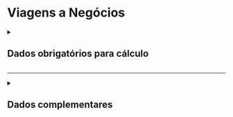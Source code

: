 # Viagens a Negócios

<details>
  <summary><strong><h2>Dados obrigatórios para cálculo</strong></summary>

### Viagens em Aeronaves

#### Calculo de emissões por viagem a negócios em aeronaves de acordo aeroportos de origem e destino realizadas no ano

Campo no Supabase|Valores GHG|
|---|---|
`categoria_de_emissoes`|_VIAGENS A NEGÓCIOS - AEROPORTO - DISTANCIA_
`cnpj_usuario`|CNPJ da empresa|
`dist_percorrida`|Tipo de Viagem Aérea _(km)_|
`consumo_mensal`|Quilometragem do Passageiro _(km)_|

#### Calculo de emissões por viagem a negócios em aeronaves de acordo com quilômetros percorridos no ano

Campo no Supabase|Valores GHG|
|---|---|
`categoria_de_emissoes`|_VIAGENS A NEGÓCIOS - AEROPORTO_
[id_aeroporto_saida](https://github.com/ZNIT-Tech/documentation/blob/main/Aeroportos.md)|Partida|
[id_aeroporto_chegada](https://github.com/ZNIT-Tech/documentation/blob/main/Aeroportos.md)|Chegada|

### Transporte Público
Campo no Supabase|Valores GHG|
|---|---|
`categoria_de_emissoes`|_VIAGENS A NEGOCIOS_
`date`|Data da referência
[tipo_veiculo_frota](https://github.com/ZNIT-Tech/documentation/blob/main/Transportes%20Publicos.md)|Tipo de transporte público|
`nro_passageiros`|Quantidade de Passageiros|
`dist_percorrida`|Distância Percorrida _(km)_|

### Viagens em automóveis

#### Cálculo de emissões de viagens a negócios realizadas em automóveis, por tipo e ano de fabricação da frota de veículos

Campo no Supabase|Valores GHG|
|---|---|
`categoria_de_emissoes`|_VIAGENS A NEGÓCIOS - AUTOMÓVEIS 1_
`date`|Data da referência _(yyyy-mm-dd hh:mm:ss)_|
[tipo_veiculo_frota](https://github.com/ZNIT-Tech/documentation/blob/main/Veiculos%20da%20Frota.md)|Tipo da frota de veículos|
`ano_frota`|Ano da frota|
`consumo_anual`|Consumo anual de combustível _(litros)_|
`consumo_mensal`|Consumo mensal de combustível _(litros)_|

<sub><em>Obs.: Inserir apenas consumo mensal ou consumo anual</em></sub>

---
#### Cálculo de emissões de viagens a negócios realizadas em automóveis por tipo de combustível no ano

Campo no Supabase|Valores GHG
|---|---|
`categoria_de_emissoes`|_VIAGENS A NEGÓCIOS - AUTOMÓVEIS 2_
`date`|Data da referência _(yyyy-mm-dd hh:mm:ss)_|
[combustivel](https://github.com/ZNIT-Tech/documentation/blob/main/Combustiveis.md)|Tipo de combustível|
`consumo_anual`|Consumo anual _(litros, km ou m³)_|
`consumo_mensal`|Consumo referente ao mês de date _(litros, km ou m³)_|

<sub><em>Obs.: Inserir apenas consumo mensal ou consumo anual</em></sub>

---
#### Cálculo de emissões de viagens a negócios realizadas em automóveis por distância percorrida no ano

Campo no Supabase|Valores GHG|
|---|---|
`categoria_de_emissoes`|_VIAGENS A NEGÓCIOS - AUTOMÓVEIS 3_
`date`|Data da referência _(yyyy-mm-dd hh:mm:ss)_|
[tipo_veiculo_frota](https://github.com/ZNIT-Tech/documentation/blob/main/Veiculos%20da%20Frota.md)|Tipo da frota de veículos|
`ano_frota`|Ano da frota|
`ano_do_veculo`|Ano do veículo|
`consumo_anual`|Distância percorrida / ano _(km)_|
`consumo_mensal`|Distância percorrida / mês referente a date _(km)_|

<sub><em>Obs.: Inserir apenas consumo mensal ou consumo anual. Quant só é usado quando consumo_mensal e consumo_anual não forem preenchidos. Ano_do_veculo só utiliza quando ano_frota não for preenchido</em></sub>

#### Cálculo de emissões de pernoite em viagens a negócios

Campo no Supabase|Valores GHG|
|---|---|
`categoria_de_emissoes`|_VIAGENS A NEGOCIO - PERNOITE_
`dias_trabalhados`|Número de noites|
`consumo_mensal`|Número de quartos|

</details>

---

<details>
  <summary><h2><strong>Dados complementares</strong></summary>

|Campo no Supabase|Valor|
|---|---|
|`cnpj_fornecedor`|CNPJ Fornecedor|
|`nome_fornecedor`|Nome Fornecedor|
`numero_do_documento`|Chave da NFe|
`natureza_da_operao`|Natureza da operação|
`cdigo_do_produto`|Codigo produto|
`ncm`|NCM|
`un`|Unidade de medida|
`quant`|Quantidade|
`peso_nf`|Peso|
`endereco_do_experdidor`|Endereço do remetente|
`endereco_do_destinatrio`|Endereço do destinatário|


</details>
